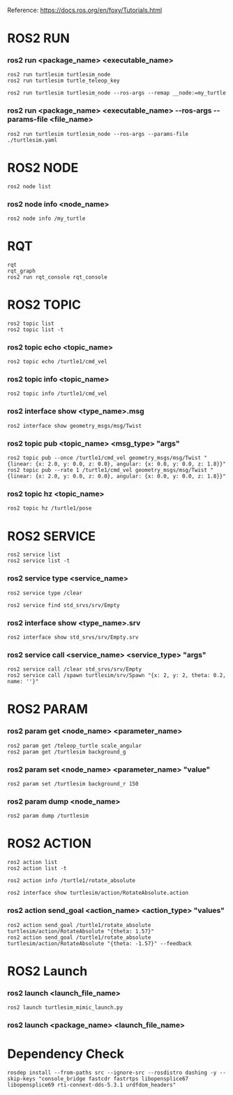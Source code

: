 Reference: https://docs.ros.org/en/foxy/Tutorials.html

# ROS2 RUN
### ros2 run <package_name> <executable_name>
```
ros2 run turtlesim turtlesim_node
ros2 run turtlesim turtle_teleop_key
```
```
ros2 run turtlesim turtlesim_node --ros-args --remap __node:=my_turtle
```
### ros2 run <package_name> <executable_name> --ros-args --params-file <file_name>
```
ros2 run turtlesim turtlesim_node --ros-args --params-file ./turtlesim.yaml
```

# ROS2 NODE
```
ros2 node list
```
### ros2 node info <node_name>
```
ros2 node info /my_turtle
```

# RQT
```
rqt
rqt_graph
ros2 run rqt_console rqt_console
```

# ROS2 TOPIC
```
ros2 topic list
ros2 topic list -t
```
### ros2 topic echo <topic_name>
```
ros2 topic echo /turtle1/cmd_vel
```
### ros2 topic info <topic_name>
```
ros2 topic info /turtle1/cmd_vel
```
### ros2 interface show <type_name>.msg
```
ros2 interface show geometry_msgs/msg/Twist
```

### ros2 topic pub <topic_name> <msg_type> "args"
```
ros2 topic pub --once /turtle1/cmd_vel geometry_msgs/msg/Twist "{linear: {x: 2.0, y: 0.0, z: 0.0}, angular: {x: 0.0, y: 0.0, z: 1.8}}"
ros2 topic pub --rate 1 /turtle1/cmd_vel geometry_msgs/msg/Twist "{linear: {x: 2.0, y: 0.0, z: 0.0}, angular: {x: 0.0, y: 0.0, z: 1.8}}"
```
### ros2 topic hz <topic_name>
```
ros2 topic hz /turtle1/pose
```

# ROS2 SERVICE
```
ros2 service list
ros2 service list -t
```
### ros2 service type <service_name>
```
ros2 service type /clear
```
```
ros2 service find std_srvs/srv/Empty
```
### ros2 interface show <type_name>.srv
```
ros2 interface show std_srvs/srv/Empty.srv
```
### ros2 service call <service_name> <service_type> "args"
```
ros2 service call /clear std_srvs/srv/Empty
ros2 service call /spawn turtlesim/srv/Spawn "{x: 2, y: 2, theta: 0.2, name: ''}"
```

# ROS2 PARAM
### ros2 param get <node_name> <parameter_name>
```
ros2 param get /teleop_turtle scale_angular
ros2 param get /turtlesim background_g
```
### ros2 param set <node_name> <parameter_name> "value"
```
ros2 param set /turtlesim background_r 150
```
### ros2 param dump <node_name>
```
ros2 param dump /turtlesim
```

# ROS2 ACTION
```
ros2 action list
ros2 action list -t
```
```
ros2 action info /turtle1/rotate_absolute
```
```
ros2 interface show turtlesim/action/RotateAbsolute.action
```
### ros2 action send_goal <action_name> <action_type> "values"
```
ros2 action send_goal /turtle1/rotate_absolute turtlesim/action/RotateAbsolute "{theta: 1.57}"
ros2 action send_goal /turtle1/rotate_absolute turtlesim/action/RotateAbsolute "{theta: -1.57}" --feedback
```

# ROS2 Launch
### ros2 launch <launch_file_name>
```
ros2 launch turtlesim_mimic_launch.py
```
### ros2 launch <package_name> <launch_file_name>

# Dependency Check
```
rosdep install --from-paths src --ignore-src --rosdistro dashing -y --skip-keys "console_bridge fastcdr fastrtps libopensplice67 libopensplice69 rti-connext-dds-5.3.1 urdfdom_headers"
```
